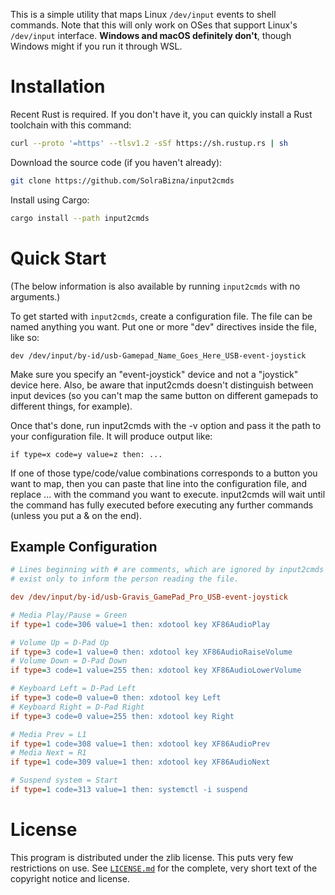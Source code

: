 This is a simple utility that maps Linux `/dev/input` events to shell commands. Note that this will only work on OSes that support Linux's `/dev/input` interface. **Windows and macOS definitely don't**, though Windows might if you run it through WSL.

Installation
============

Recent Rust is required. If you don't have it, you can quickly install a Rust toolchain with this command:

```sh
curl --proto '=https' --tlsv1.2 -sSf https://sh.rustup.rs | sh
```

Download the source code (if you haven't already):

```sh
git clone https://github.com/SolraBizna/input2cmds
```

Install using Cargo:

```sh
cargo install --path input2cmds
```

Quick Start
===========

(The below information is also available by running `input2cmds` with no arguments.)

To get started with `input2cmds`, create a configuration file. The file can be named anything you want. Put one or more "dev" directives inside the file, like so:

```
dev /dev/input/by-id/usb-Gamepad_Name_Goes_Here_USB-event-joystick
```

Make sure you specify an "event-joystick" device and not a "joystick" device here. Also, be aware that input2cmds doesn't distinguish between input devices (so you can't map the same button on different gamepads to different things, for example).

Once that's done, run input2cmds with the -v option and pass it the path to your configuration file. It will produce output like:

```
if type=x code=y value=z then: ...
```

If one of those type/code/value combinations corresponds to a button you want
to map, then you can paste that line into the configuration file, and replace
... with the command you want to execute. input2cmds will wait until the
command has fully executed before executing any further commands (unless you
put a & on the end).

Example Configuration
---------------------

```ini
# Lines beginning with # are comments, which are ignored by input2cmds and
# exist only to inform the person reading the file.

dev /dev/input/by-id/usb-Gravis_GamePad_Pro_USB-event-joystick

# Media Play/Pause = Green
if type=1 code=306 value=1 then: xdotool key XF86AudioPlay

# Volume Up = D-Pad Up
if type=3 code=1 value=0 then: xdotool key XF86AudioRaiseVolume
# Volume Down = D-Pad Down
if type=3 code=1 value=255 then: xdotool key XF86AudioLowerVolume

# Keyboard Left = D-Pad Left
if type=3 code=0 value=0 then: xdotool key Left
# Keyboard Right = D-Pad Right
if type=3 code=0 value=255 then: xdotool key Right

# Media Prev = L1
if type=1 code=308 value=1 then: xdotool key XF86AudioPrev
# Media Next = R1
if type=1 code=309 value=1 then: xdotool key XF86AudioNext

# Suspend system = Start
if type=1 code=313 value=1 then: systemctl -i suspend
```

License
=======

This program is distributed under the zlib license. This puts very few restrictions on use. See [`LICENSE.md`](LICENSE.md) for the complete, very short text of the copyright notice and license.
